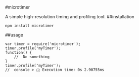 #microtimer

A simple high-resolution timing and profiling tool.
##installation
```
npm install microtimer
```
##usage
```
var timer = require('microtimer');
timer.profile('myTimer');
function() {
	//	Do something 
}
timer.profile('myTimer');
//	console > ⓘ Execution time: 0s 2.90755ms
```
